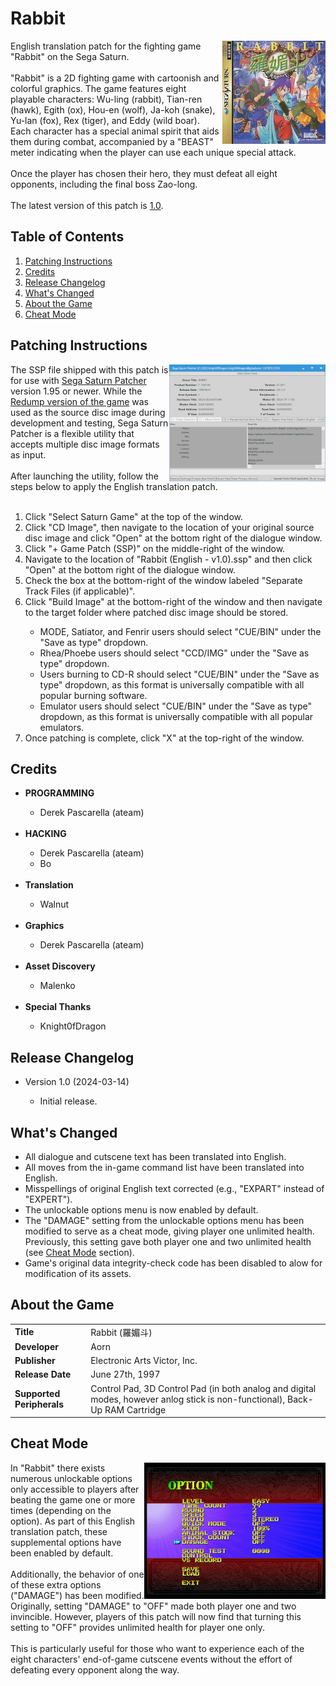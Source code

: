 <h1>Rabbit</h1>
<img width="165" height="165" align="right" src="https://github.com/DerekPascarella/Rabbit-EnglishPatchSaturn/blob/main/images/cover.png?raw=true">English translation patch for the fighting game "Rabbit" on the Sega Saturn.
<br><br>
"Rabbit" is a 2D fighting game with cartoonish and colorful graphics. The game features eight playable characters: Wu-ling (rabbit), Tian-ren (hawk), Egith (ox), Hou-en (wolf), Ja-koh (snake), Yu-lan (fox), Rex (tiger), and Eddy (wild boar). Each character has a special animal spirit that aids them during combat, accompanied by a "BEAST" meter indicating when the player can use each unique special attack.
<br><br>
Once the player has chosen their hero, they must defeat all eight opponents, including the final boss Zao-long.
<br><br>
The latest version of this patch is <a href="https://github.com/DerekPascarella/Rabbit-EnglishPatchSaturn/releases/download/1.0/Rabbit.English.-.v1.0.ssp">1.0</a>.

<h2>Table of Contents</h2>

1. [Patching Instructions](#patching-instructions)
2. [Credits](#credits)
3. [Release Changelog](#release-changelog)
4. [What's Changed](#whats-changed)
5. [About the Game](#about-the-game)
8. [Cheat Mode](#cheat-mode)

<h2>Patching Instructions</h2>
<img align="right" width="250" height="187" src="https://github.com/DerekPascarella/Rabbit-EnglishPatchSaturn/blob/main/images/patcher.png?raw=true">The SSP file shipped with this patch is for use with <a href="https://drive.google.com/uc?export=download&id=1815dZRP0_N3TihjsHBepPuJN1hopiDLG">Sega Saturn Patcher</a> version 1.95 or newer. While the <a href="http://redump.org/disc/34316/">Redump version of the game</a> was used as the source disc image during development and testing, Sega Saturn Patcher is a flexible utility that accepts multiple disc image formats as input.
<br><br>
After launching the utility, follow the steps below to apply the English translation patch.
<br><br>
<ol type="1">
  <li>Click "Select Saturn Game" at the top of the window.</li>
  <li>Click "CD Image", then navigate to the location of your original source disc image and click "Open" at the bottom right of the dialogue window.</li>
  <li>Click "+ Game Patch (SSP)" on the middle-right of the window.</li>
  <li>Navigate to the location of "Rabbit (English - v1.0).ssp" and then click "Open" at the bottom right of the dialogue window.</li>
  <li>Check the box at the bottom-right of the window labeled "Separate Track Files (if applicable)".</li>
  <li>Click "Build Image" at the bottom-right of the window and then navigate to the target folder where patched disc image should be stored.</li>
    <ul>
      <li>MODE, Satiator, and Fenrir users should select "CUE/BIN" under the "Save as type" dropdown.</li>
      <li>Rhea/Phoebe users should select "CCD/IMG" under the "Save as type" dropdown.
      <li>Users burning to CD-R should select "CUE/BIN" under the "Save as type" dropdown, as this format is universally compatible with all popular burning software.</li>
      <li>Emulator users should select "CUE/BIN" under the "Save as type" dropdown, as this format is universally compatible with all popular emulators.</li>
    </ul>
  <li>Once patching is complete, click "X" at the top-right of the window.</li>
</ol>

<h2>Credits</h2>
<ul>
  <li>
    <b>PROGRAMMING</b>
  </li>
  <ul>
    <li>Derek Pascarella (ateam)</li>
  </ul>
  <br>
  <li>
    <b>HACKING</b>
  </li>
  <ul>
    <li>Derek Pascarella (ateam)</li>
    <li>Bo</li>
  </ul>
  <br>
  <li>
    <b>Translation</b>
  </li>
  <ul>
    <li>Walnut</li>
  </ul>
  <br>
  <li>
    <b>Graphics</b>
  </li>
  <ul>
    <li>Derek Pascarella (ateam)</li>
  </ul>
  <br>
  <li>
    <b>Asset Discovery</b>
  </li>
  <ul>
    <li>Malenko</li>
  </ul>
  <br>
  <li>
    <b>Special Thanks</b>
  </li>
  <ul>
    <li>Knight0fDragon</li>
  </ul>
</ul>

<h2>Release Changelog</h2>
<ul>
 <li>Version 1.0 (2024-03-14)</li>
 <ul>
  <li>Initial release.</li>
 </ul>
</ul>

<h2>What's Changed</h2>
<ul>
 <li>All dialogue and cutscene text has been translated into English.</li>
 <li>All moves from the in-game command list have been translated into English.</li>
 <li>Misspellings of original English text corrected (e.g., "EXPART" instead of "EXPERT").</li>
 <li>The unlockable options menu is now enabled by default.</li>
 <li>The "DAMAGE" setting from the unlockable options menu has been modified to serve as a cheat mode, giving player one unlimited health. Previously, this setting gave both player one and two unlimited health (see <a href="#cheat-mode">Cheat Mode</a> section).</li>
 <li>Game's original data integrity-check code has been disabled to alow for modification of its assets.</li>
</ul>

<h2>About the Game</h2>
<table>
<tr>
<td><b>Title</b></td>
<td>Rabbit (羅媚斗)</td>
</tr>
<td><b>Developer</b></td>
<td>Aorn</td>
</tr>
<tr>
<td><b>Publisher</b></td>
<td>Electronic Arts Victor, Inc.</td>
</tr>
<tr>
<td><b>Release Date</b></td>
<td>June 27th, 1997</td>
</tr>
<tr>
<td><b>Supported Peripherals</b></td>
<td>Control Pad, 3D Control Pad (in both analog and digital modes, however anlog stick is non-functional), Back-Up RAM Cartridge</td>
</tr>
</tr>
</table>

<h2>Cheat Mode</h2>
<img align="right" src="https://github.com/DerekPascarella/Rabbit-EnglishPatchSaturn/blob/main/images/options.png?raw=true" width="290" height="218">In "Rabbit" there exists numerous unlockable options only accessible to players after beating the game one or more times (depending on the option). As part of this English translation patch, these supplemental options have been enabled by default.
<br><br>
Additionally, the behavior of one of these extra options ("DAMAGE") has been modified. Originally, setting "DAMAGE" to "OFF" made both player one and two invincible. However, players of this patch will now find that turning this setting to "OFF" provides unlimited health for player one only.
<br><br>
This is particularly useful for those who want to experience each of the eight characters' end-of-game cutscene events without the effort of defeating every opponent along the way.
